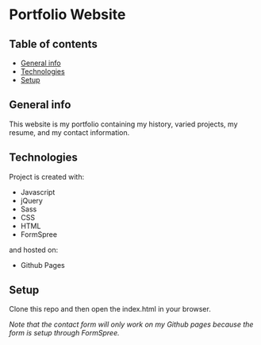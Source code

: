 # Portfolio Website

## Table of contents
* [General info](#general-info)
* [Technologies](#technologies)
* [Setup](#setup)


## General info
This website is my portfolio containing my history, varied projects, my resume, and my contact information.
	
## Technologies
Project is created with:
* Javascript
* jQuery 
* Sass
* CSS
* HTML
* FormSpree

and hosted on:
 * Github Pages
  
  
## Setup
Clone this repo and then open the index.html in your browser.
  
*Note that the contact form will only work on my Github pages because the form is setup through FormSpree.*
